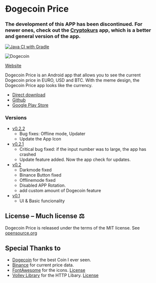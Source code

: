 # Ðogecoin Price

### The development of this APP has been discontinued. For newer ones, check out the [Cryptokurs](https://github.com/Slynite/Cryptokurs) app, which is a better and general version of the app.

[![Java CI with Gradle](https://github.com/D3nn7/Dogecoin-Price-Android/actions/workflows/gradle.yml/badge.svg)](https://github.com/D3nn7/Dogecoin-Price-Android/actions/workflows/gradle.yml)

![Dogecoin](https://static.tumblr.com/ppdj5y9/Ae9mxmxtp/300coin.png)

[Website](https://dogecoin.schapeit.com)

Dogecoin Price is an Android app that allows you to see the current Dogecoin price in EURO, USD and BTC. With the meme design, the Dogecoin Price app looks like the currency.
- [Direct download](https://dogecoin.schapeit.com/dogecoin-price.apk)
- [Github](https://github.com/D3nn7/Dogecoin-Price-Android/releases/)
- [Google Play Store](https://play.google.com/store/apps/details?id=com.danny.cryptkurs)

### Versions

- [v0.2.2](https://github.com/D3nn7/Dogecoin-Price-Android/releases/tag/v0.2.2)
  - Bug fixes: Offline mode, Updater
  - Update the App Icon
- [v0.2.1](https://github.com/D3nn7/Dogecoin-Price-Android/releases/tag/v0.2.1)
  - Critical bug fixed: if the input number was to large, the app has crashed
  - Update feature added. Now the app check for updates.
- [v0.2](https://github.com/D3nn7/Dogecoin-Price-Android/releases/tag/v0.2)
  - Darkmode fixed
  - Binance Button fixed
  - Offlinemode fixed
  - Disabled APP Rotation.
  - add custom amount of Dogecoin feature
- [v0.1](https://github.com/D3nn7/Dogecoin-Price-Android/releases/tag/v0.1)
  - UI & Basic funcionality

## License – Much license ⚖️
Dogecoin Price is released under the terms of the MIT license. See
[opensource.org](https://opensource.org/licenses/MIT)

## Special Thanks to️
- [Dogecoin](https://dogecoin.com) for the best Coin I ever seen.
- [Binance](https://binance.com) for current price data.
- [FontAwesome](https://fontawesome.com) for the icons. [License](https://fontawesome.com/license)
- [Volley Library](https://github.com/google/volley) for the HTTP Libary. [License](https://github.com/google/volley/blob/master/LICENSE)
